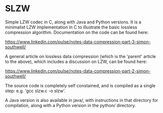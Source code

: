 # SLZW
Simple LZW codec in C, along with Java and Python versions. It is a minimalist LZW implementation in C to illustrate the basic lossless compression algorithm. Documentation on the code can be found here:

https://www.linkedin.com/pulse/notes-data-compression-part-3-simon-southwell/

A general article on lossless data compression (which is the 'parent' article to the above), which includes a discussion on LZW, can be found here:

https://www.linkedin.com/pulse/notes-data-compression-part-2-simon-southwell/
    
The source code is completely self constained, and is compiled as a single step: e.g. 'gcc slzw.c -o slzw'.

A Java version is also available in java/, with instructions in that directory for compilation, along with a Python version in the python/ directory.
